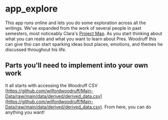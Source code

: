 # app_explore
This app runs online and lets you do some exploration across all the writings. We've expanded from the work of several people in past semesters, most noticeably Clara's [Project Map](https://clarabrobergseniorproject.netlify.app/posts/final_project/). As you start thinking about what you can reate and what you want to learn about Pres. Woodruff this can give thsi can start sparking ideas bout places, emotions, and themes he discussed throughout his life.




## Parts you'll need to implement into your own work
It all starts with accessing the Woodruff CSV [https://github.com/wilfordwoodruff/Main-Data/raw/main/data/derived/derived_data.csv](https://github.com/wilfordwoodruff/Main-Data/raw/main/data/derived/derived_data.csv). From here, you can do anything you want! 
